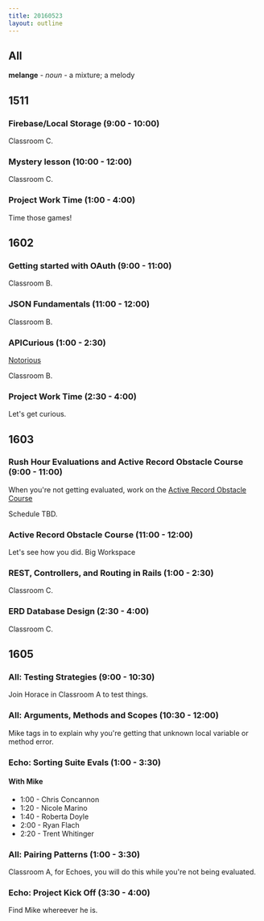 ```yaml
---
title: 20160523
layout: outline
---
```


## All

**melange** - _noun_ - a mixture; a melody


## 1511

### Firebase/Local Storage (9:00 - 10:00)

Classroom C.

### Mystery lesson (10:00 - 12:00)

Classroom C.

### Project Work Time (1:00 - 4:00)

Time those games!


## 1602

### Getting started with OAuth (9:00 - 11:00)

Classroom B.

### JSON Fundamentals (11:00 - 12:00)

Classroom B.

### APICurious (1:00 - 2:30)

[Notorious](https://www.youtube.com/watch?v=HGDmBLAPikU)

Classroom B.

### Project Work Time (2:30 - 4:00)

Let's get curious.


## 1603

### Rush Hour Evaluations and Active Record Obstacle Course (9:00 - 11:00)

When you're not getting evaluated, work on the [Active Record Obstacle Course](https://github.com/turingschool/lesson_plans/blob/master/ruby_02-web_applications_with_ruby/active_record_obstacle_course.markdown)

Schedule TBD.

### Active Record Obstacle Course (11:00 - 12:00)

Let's see how you did. Big Workspace

### REST, Controllers, and Routing in Rails (1:00 - 2:30)

Classroom C.

### ERD Database Design (2:30 - 4:00)

Classroom C.


## 1605

### All: Testing Strategies (9:00 - 10:30)

Join Horace in Classroom A to test things.

### All: Arguments, Methods and Scopes (10:30 - 12:00)

Mike tags in to explain why you're getting that unknown local variable or method error.

### Echo: Sorting Suite Evals (1:00 - 3:30)

#### With Mike
* 1:00 - Chris Concannon
* 1:20 - Nicole Marino
* 1:40 - Roberta Doyle
* 2:00 - Ryan Flach
* 2:20 - Trent Whitinger

### All: Pairing Patterns (1:00 - 3:30)

Classroom A, for Echoes, you will do this while you're not being evaluated.

### Echo: Project Kick Off (3:30 - 4:00)

Find Mike whereever he is.

